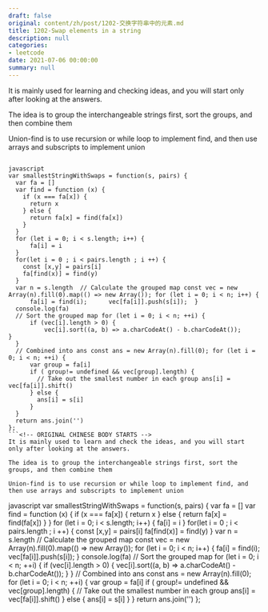 ```yaml
---
draft: false
original: content/zh/post/1202-交换字符串中的元素.md
title: 1202-Swap elements in a string
description: null
categories:
- leetcode
date: 2021-07-06 00:00:00
summary: null
---
```


It is mainly used for learning and checking ideas, and you will start only after looking at the answers.

The idea is to group the interchangeable strings first, sort the groups, and then combine them

Union-find is to use recursion or while loop to implement find, and then use arrays and subscripts to implement union

```

javascript
var smallestStringWithSwaps = function(s, pairs) {
  var fa = []
  var find = function (x) {
    if (x === fa[x]) {
      return x
    } else {
      return fa[x] = find(fa[x])
    }
  }
  for (let i = 0; i < s.length; i++) {
      fa[i] = i
  }
  for(let i = 0 ; i < pairs.length ; i ++) {
    const [x,y] = pairs[i]
    fa[find(x)] = find(y)
  }
  var n = s.length  // Calculate the grouped map const vec = new Array(n).fill(0).map(() => new Array()); for (let i = 0; i < n; i++) {
      fa[i] = find(i);      vec[fa[i]].push(s[i]);  }
  console.log(fa)
  // Sort the grouped map for (let i = 0; i < n; ++i) {
      if (vec[i].length > 0) {
          vec[i].sort((a, b) => a.charCodeAt() - b.charCodeAt());      }
  }
  // Combined into ans const ans = new Array(n).fill(0); for (let i = 0; i < n; ++i) {
      var group = fa[i]
      if ( group!= undefined && vec[group].length) {
        // Take out the smallest number in each group ans[i] = vec[fa[i]].shift()
      } else {
        ans[i] = s[i]
      }
  }
  return ans.join('')
};
```<!-- ORIGINAL CHINESE BODY STARTS -->
It is mainly used to learn and check the ideas, and you will start only after looking at the answers.

The idea is to group the interchangeable strings first, sort the groups, and then combine them

Union-find is to use recursion or while loop to implement find, and then use arrays and subscripts to implement union

```

javascript
var smallestStringWithSwaps = function(s, pairs) {
  var fa = []
  var find = function (x) {
    if (x === fa[x]) {
      return x
    } else {
      return fa[x] = find(fa[x])
    }
  }
  for (let i = 0; i < s.length; i++) {
      fa[i] = i
  }
  for(let i = 0 ; i < pairs.length ; i ++) {
    const [x,y] = pairs[i]
    fa[find(x)] = find(y)
  }
  var n = s.length  // Calculate the grouped map const vec = new Array(n).fill(0).map(() => new Array()); for (let i = 0; i < n; i++) {
      fa[i] = find(i);      vec[fa[i]].push(s[i]);  }
  console.log(fa)
  // Sort the grouped map for (let i = 0; i < n; ++i) {
      if (vec[i].length > 0) {
          vec[i].sort((a, b) => a.charCodeAt() - b.charCodeAt());      }
  }
  // Combined into ans const ans = new Array(n).fill(0); for (let i = 0; i < n; ++i) {
      var group = fa[i]
      if ( group!= undefined && vec[group].length) {
        // Take out the smallest number in each group ans[i] = vec[fa[i]].shift()
      } else {
        ans[i] = s[i]
      }
  }
  return ans.join('')
};
```<!-- ORIGINAL CHINESE BODY ENDS -->
